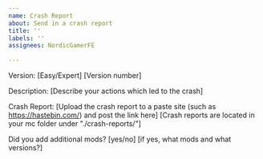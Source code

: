 ```yaml
---
name: Crash Report
about: Send in a crash report
title: ''
labels: ''
assignees: NordicGamerFE

---
```


Version: [Easy/Expert] [Version number]

Description:
[Describe your actions which led to the crash]

Crash Report:
[Upload the crash report to a paste site (such as https://hastebin.com/) and post the link here]
[Crash reports are located in your mc folder under "./crash-reports/"]

Did you add additional mods?
[yes/no]
[if yes, what mods and what versions?]
